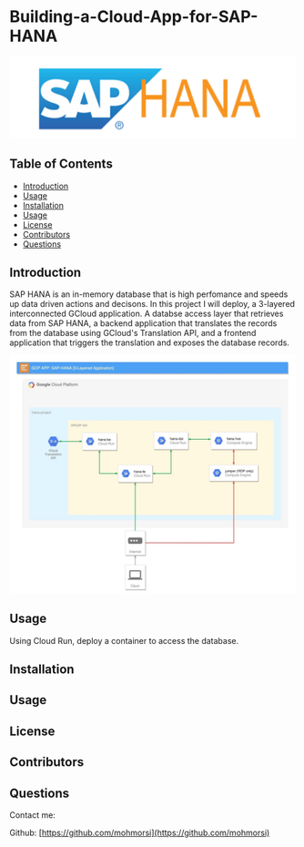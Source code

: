 # Building-a-Cloud-App-for-SAP-HANA

![project image](./img/SAPHANA.png)

## Table of Contents
* [Introduction](#introduction)
* [Usage](#usage)
* [Installation](#installation)
* [Usage](#usage)
* [License](#license)
* [Contributors](#contributors)
* [Questions](#questions)

## Introduction
SAP HANA is an in-memory database that is high perfomance and speeds up data driven actions and decisons. In this project I will deploy, a 3-layered interconnected GCloud application. A databse access layer that retrieves data from SAP HANA, a backend application that translates the records from the database using GCloud's Translation API, and a frontend application that triggers the translation and exposes the database records.

![app structure](./img/gcp_1.jpg)

## Usage
Using Cloud Run, deploy a container to access the database.

## Installation

## Usage

## License

## Contributors

## Questions
Contact me:

Github: [https://github.com/mohmorsi](https://github.com/mohmorsi)




